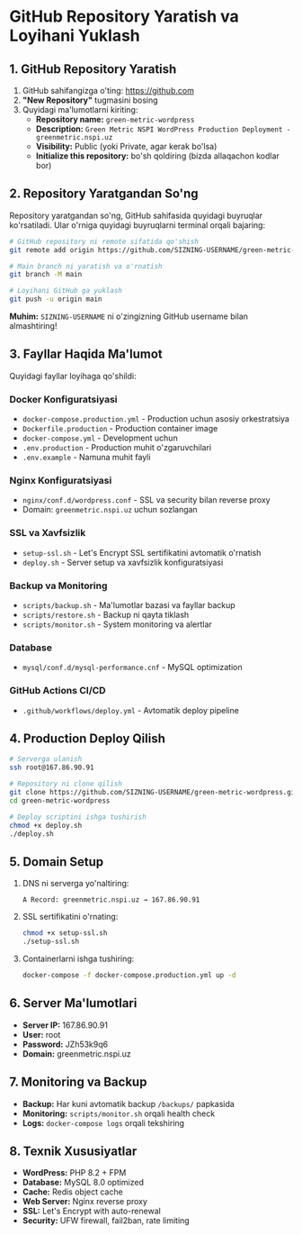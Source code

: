 # GitHub Repository Yaratish va Loyihani Yuklash

## 1. GitHub Repository Yaratish

1. GitHub sahifangizga o'ting: https://github.com
2. **"New Repository"** tugmasini bosing
3. Quyidagi ma'lumotlarni kiriting:
   - **Repository name:** `green-metric-wordpress`
   - **Description:** `Green Metric NSPI WordPress Production Deployment - greenmetric.nspi.uz`
   - **Visibility:** Public (yoki Private, agar kerak bo'lsa)
   - **Initialize this repository:** bo'sh qoldiring (bizda allaqachon kodlar bor)

## 2. Repository Yaratgandan So'ng

Repository yaratgandan so'ng, GitHub sahifasida quyidagi buyruqlar ko'rsatiladi. Ular o'rniga quyidagi buyruqlarni terminal orqali bajaring:

```bash
# GitHub repository ni remote sifatida qo'shish
git remote add origin https://github.com/SIZNING-USERNAME/green-metric-wordpress.git

# Main branch ni yaratish va o'rnatish
git branch -M main

# Loyihani GitHub ga yuklash
git push -u origin main
```

**Muhim:** `SIZNING-USERNAME` ni o'zingizning GitHub username bilan almashtiring!

## 3. Fayllar Haqida Ma'lumot

Quyidagi fayllar loyihaga qo'shildi:

### Docker Konfiguratsiyasi
- `docker-compose.production.yml` - Production uchun asosiy orkestratsiya
- `Dockerfile.production` - Production container image
- `docker-compose.yml` - Development uchun
- `.env.production` - Production muhit o'zgaruvchilari
- `.env.example` - Namuna muhit fayli

### Nginx Konfiguratsiyasi
- `nginx/conf.d/wordpress.conf` - SSL va security bilan reverse proxy
- Domain: `greenmetric.nspi.uz` uchun sozlangan

### SSL va Xavfsizlik
- `setup-ssl.sh` - Let's Encrypt SSL sertifikatini avtomatik o'rnatish
- `deploy.sh` - Server setup va xavfsizlik konfiguratsiyasi

### Backup va Monitoring
- `scripts/backup.sh` - Ma'lumotlar bazasi va fayllar backup
- `scripts/restore.sh` - Backup ni qayta tiklash
- `scripts/monitor.sh` - System monitoring va alertlar

### Database
- `mysql/conf.d/mysql-performance.cnf` - MySQL optimization

### GitHub Actions CI/CD
- `.github/workflows/deploy.yml` - Avtomatik deploy pipeline

## 4. Production Deploy Qilish

```bash
# Serverga ulanish
ssh root@167.86.90.91

# Repository ni clone qilish
git clone https://github.com/SIZNING-USERNAME/green-metric-wordpress.git
cd green-metric-wordpress

# Deploy scriptini ishga tushirish
chmod +x deploy.sh
./deploy.sh
```

## 5. Domain Setup

1. DNS ni serverga yo'naltiring:
   ```
   A Record: greenmetric.nspi.uz → 167.86.90.91
   ```

2. SSL sertifikatini o'rnating:
   ```bash
   chmod +x setup-ssl.sh
   ./setup-ssl.sh
   ```

3. Containerlarni ishga tushiring:
   ```bash
   docker-compose -f docker-compose.production.yml up -d
   ```

## 6. Server Ma'lumotlari

- **Server IP:** 167.86.90.91
- **User:** root
- **Password:** JZh53k9q6
- **Domain:** greenmetric.nspi.uz

## 7. Monitoring va Backup

- **Backup:** Har kuni avtomatik backup `/backups/` papkasida
- **Monitoring:** `scripts/monitor.sh` orqali health check
- **Logs:** `docker-compose logs` orqali tekshiring

## 8. Texnik Xususiyatlar

- **WordPress:** PHP 8.2 + FPM
- **Database:** MySQL 8.0 optimized
- **Cache:** Redis object cache
- **Web Server:** Nginx reverse proxy
- **SSL:** Let's Encrypt with auto-renewal
- **Security:** UFW firewall, fail2ban, rate limiting
